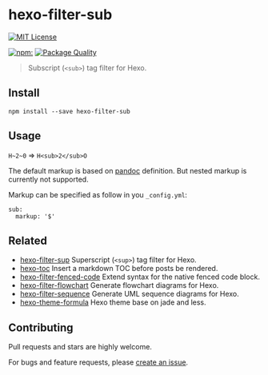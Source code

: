 # hexo-filter-sub

[![MIT License](https://img.shields.io/badge/license-MIT_License-green.svg?style=flat-square)](https://github.com/bubkoo/hexo-filter-sub/blob/master/LICENSE)

[![npm:](https://img.shields.io/npm/v/hexo-filter-sub.svg?style=flat-square)](https://www.npmjs.com/packages/hexo-filter-sub)
[![Package Quality](http://npm.packagequality.com/shield/hexo-filter-sub.svg)](http://packagequality.com/#?package=hexo-filter-sub)

> Subscript (`<sub>`) tag filter for Hexo.

## Install

```node
npm install --save hexo-filter-sub
```

## Usage

`H~2~0` => `H<sub>2</sub>O`

The default markup is based on [pandoc](http://johnmacfarlane.net/pandoc/README.html#superscripts-and-subscripts) definition. But nested markup is currently not supported.

Markup can be specified as follow in you `_config.yml`:

```
sub:
  markup: '$'
```

## Related
   
   - [hexo-filter-sup](https://github.com/bubkoo/hexo-filter-sup) Superscript (`<sup>`) tag filter for Hexo.
   - [hexo-toc](https://github.com/bubkoo/hexo-toc) Insert a markdown TOC before posts be rendered.
   - [hexo-filter-fenced-code](https://github.com/bubkoo/hexo-filter-fenced-code) Extend syntax for the native fenced code block.
   - [hexo-filter-flowchart](https://github.com/bubkoo/hexo-filter-flowchart) Generate flowchart diagrams for Hexo.
   - [hexo-filter-sequence](https://github.com/bubkoo/hexo-filter-sequence) Generate UML sequence diagrams for Hexo.
   - [hexo-theme-formula](https://github.com/bubkoo/hexo-theme-formula) Hexo theme base on jade and less. 


## Contributing

Pull requests and stars are highly welcome.

For bugs and feature requests, please [create an issue](https://github.com/bubkoo/hexo-filter-sub/issues/new).
